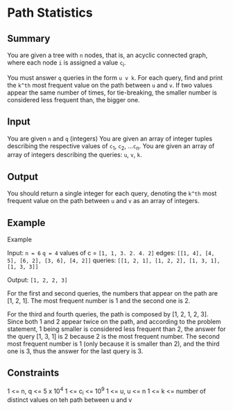 # Path Statistics

## Summary

You are given a tree with `n` nodes, that is, an acyclic connected graph, where each node `i` is assigned a value `c`<sub>i</sub>.

You must answer `q` queries in the form `u v k`. For each query, find and print the `k^th` most frequent value on the path between `u` and `v`. If two values appear the same number of times, for tie-breaking, the smaller number is considered less frequent than, the bigger one.

## Input

You are given `n` and `q` (integers)
You are given an array of integer tuples describing the respective values of `c`<sub>1</sub>, `c`<sub>2</sub>, ...`c`<sub>n</sub>.
You are given an array of array of integers describing the queries: `u`, `v`, `k`.


## Output

You should return a single integer for each query, denoting the `k^th` most frequent value on the path between `u` and `v` as an array of integers.

## Example

Example

Input:
`n = 6`
`q = 4`
values of c = `[1, 1, 3. 2. 4. 2]`
edges: `[[1, 4], [4, 5], [6, 2], [3, 6], [4, 2]]`
queries: `[[1, 2, 1], [1, 2, 2], [1, 3, 1], [1, 3, 3]]`

Output: `[1, 2, 2, 3]`

For the first and second queries, the numbers that appear on the path are [1, 2, 1]. The most frequent number is 1 and the second one is 2.

For the third and fourth queries, the path is composed by [1, 2, 1, 2, 3]. Since both 1 and 2 appear twice on the path, and according to the problem statement, 1 being smaller is considered less frequent than 2, the answer for the query [1, 3, 1] is 2 because 2 is the most frequent number. The second most frequent number is 1 (only because it is smaller than 2), and the third one is 3, thus the answer for the last query is 3.

## Constraints 

1 <= n, q <= 5 x 10<sup>4</sup>
1 <= c<sub>i</sub> <= 10<sup>9</sup>
1 <= u, u <= n
1 <= k <= number of distinct values on teh path between u and v